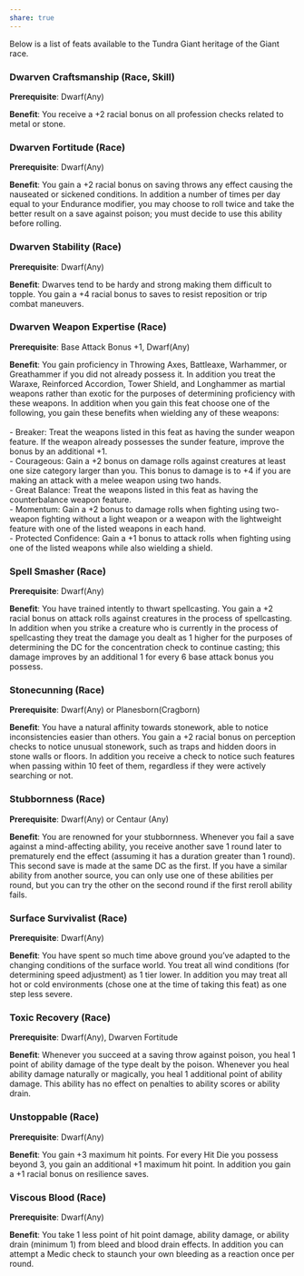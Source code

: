 ```yaml
---
share: true
---
```

Below is a list of feats available to the Tundra Giant heritage of the Giant race.

<h3><span><p>Dwarven Craftsmanship (Race, Skill)</p></span></h3><p><span><p><b>Prerequisite</b>:    Dwarf(Any)<br></p></span></p><p><span><p><b>Benefit</b>:    You receive a +2 racial bonus on all profession checks related to metal or stone.<br></p></span></p><h3><span><p>Dwarven Fortitude (Race)</p></span></h3><p><span><p><b>Prerequisite</b>:    Dwarf(Any)<br></p></span></p><p><span><p><b>Benefit</b>:    You gain a +2 racial bonus on saving throws any effect causing the nauseated or sickened conditions. In addition a number of times per day equal to your Endurance modifier, you may choose to roll twice and take the better result on a save against poison; you must decide to use this ability before rolling.<br></p></span></p><h3><span><p>Dwarven Stability (Race)</p></span></h3><p><span><p><b>Prerequisite</b>:    Dwarf(Any)<br></p></span></p><p><span><p><b>Benefit</b>:    Dwarves tend to be hardy and strong making them difficult to topple. You gain a +4 racial bonus to saves to resist reposition or trip combat maneuvers.<br></p></span></p><h3><span><p>Dwarven Weapon Expertise (Race)</p></span></h3><p><span><p><b>Prerequisite</b>:    Base Attack Bonus +1, Dwarf(Any)<br></p></span></p><p><span><p><b>Benefit</b>:    You gain proficiency in Throwing Axes, Battleaxe, Warhammer, or Greathammer if you did not already possess it. In addition you treat the Waraxe, Reinforced Accordion, Tower Shield, and Longhammer as martial weapons rather than exotic for the purposes of determining proficiency with these weapons. In addition when you gain this feat choose one of the following, you gain these benefits when wielding any of these weapons:<br><br>- Breaker: Treat the weapons listed in this feat as having the sunder weapon feature. If the weapon already possesses the sunder feature, improve the bonus by an additional +1.<br>- Courageous: Gain a +2 bonus on damage rolls against creatures at least one size category larger than you. This bonus to damage is to +4 if you are making an attack with a melee weapon using two hands.<br>- Great Balance: Treat the weapons listed in this feat as having the counterbalance weapon feature.<br>- Momentum: Gain a +2 bonus to damage rolls when fighting using two-weapon fighting without a light weapon or a weapon with the lightweight feature with one of the listed weapons in each hand.<br>- Protected Confidence: Gain a +1 bonus to attack rolls when fighting using one of the listed weapons while also wielding a shield.<br></p></span></p><h3><span><p>Spell Smasher (Race)</p></span></h3><p><span><p><b>Prerequisite</b>:    Dwarf(Any)<br></p></span></p><p><span><p><b>Benefit</b>:    You have trained intently to thwart spellcasting. You gain a +2 racial bonus on attack rolls against creatures in the process of spellcasting. In addition when you strike a creature who is currently in the process of spellcasting they treat the damage you dealt as 1 higher for the purposes of determining the DC for the concentration check to continue casting; this damage improves by an additional 1 for every 6 base attack bonus you possess.<br></p></span></p><h3><span><p>Stonecunning (Race)</p></span></h3><p><span><p><b>Prerequisite</b>:    Dwarf(Any) or Planesborn(Cragborn)<br></p></span></p><p><span><p><b>Benefit</b>:    You have a natural affinity towards stonework, able to notice inconsistencies easier than others. You gain a +2 racial bonus on perception checks to notice unusual stonework, such as traps and hidden doors in stone walls or floors. In addition you receive a check to notice such features when passing within 10 feet of them, regardless if they were actively searching or not.<br></p></span></p><h3><span><p>Stubbornness (Race)</p></span></h3><p><span><p><b>Prerequisite</b>:    Dwarf(Any) or Centaur (Any)<br></p></span></p><p><span><p><b>Benefit</b>:    You are renowned for your stubbornness. Whenever you fail a save against a mind-affecting ability, you receive another save 1 round later to prematurely end the effect (assuming it has a duration greater than 1 round). This second save is made at the same DC as the first. If you have a similar ability from another source, you can only use one of these abilities per round, but you can try the other on the second round if the first reroll ability fails.<br></p></span></p><h3><span><p>Surface Survivalist (Race)</p></span></h3><p><span><p><b>Prerequisite</b>:    Dwarf(Any)<br></p></span></p><p><span><p><b>Benefit</b>:    You have spent so much time above ground you’ve adapted to the changing conditions of the surface world. You treat all wind conditions (for determining speed adjustment) as 1 tier lower. In addition you may treat all hot or cold environments (chose one at the time of taking this feat) as one step less severe.<br></p></span></p><h3><span><p>Toxic Recovery (Race)</p></span></h3><p><span><p><b>Prerequisite</b>:    Dwarf(Any), Dwarven Fortitude<br></p></span></p><p><span><p><b>Benefit</b>:    Whenever you succeed at a saving throw against poison, you heal 1 point of ability damage of the type dealt by the poison. Whenever you heal ability damage naturally or magically, you heal 1 additional point of ability damage. This ability has no effect on penalties to ability scores or ability drain.<br></p></span></p><h3><span><p>Unstoppable (Race)</p></span></h3><p><span><p><b>Prerequisite</b>:    Dwarf(Any)<br></p></span></p><p><span><p><b>Benefit</b>:    You gain +3 maximum hit points. For every Hit Die you possess beyond 3, you gain an additional +1 maximum hit point. In addition you gain a +1 racial bonus on resilience saves.<br></p></span></p><h3><span><p>Viscous Blood (Race)</p></span></h3><p><span><p><b>Prerequisite</b>:    Dwarf(Any)<br></p></span></p><p><span><p><b>Benefit</b>:    You take 1 less point of hit point damage, ability damage, or ability drain (minimum 1) from bleed and blood drain effects. In addition you can attempt a Medic check to staunch your own bleeding as a reaction once per round.<br></p></span></p>